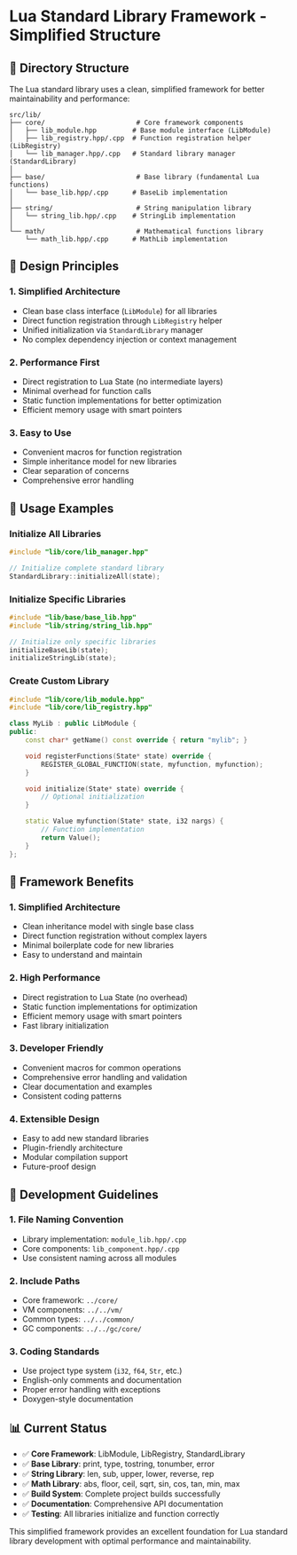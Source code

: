 # Lua Standard Library Framework - Simplified Structure

## 📁 Directory Structure

The Lua standard library uses a clean, simplified framework for better maintainability and performance:

```
src/lib/
├── core/                       # Core framework components
│   ├── lib_module.hpp         # Base module interface (LibModule)
│   ├── lib_registry.hpp/.cpp  # Function registration helper (LibRegistry)
│   └── lib_manager.hpp/.cpp   # Standard library manager (StandardLibrary)
│
├── base/                       # Base library (fundamental Lua functions)
│   └── base_lib.hpp/.cpp      # BaseLib implementation
│
├── string/                     # String manipulation library
│   └── string_lib.hpp/.cpp    # StringLib implementation
│
└── math/                       # Mathematical functions library
    └── math_lib.hpp/.cpp      # MathLib implementation
```

## 🎯 Design Principles

### 1. **Simplified Architecture**
- Clean base class interface (`LibModule`) for all libraries
- Direct function registration through `LibRegistry` helper
- Unified initialization via `StandardLibrary` manager
- No complex dependency injection or context management

### 2. **Performance First**
- Direct registration to Lua State (no intermediate layers)
- Minimal overhead for function calls
- Static function implementations for better optimization
- Efficient memory usage with smart pointers

### 3. **Easy to Use**
- Convenient macros for function registration
- Simple inheritance model for new libraries
- Clear separation of concerns
- Comprehensive error handling

## 🔧 Usage Examples

### Initialize All Libraries
```cpp
#include "lib/core/lib_manager.hpp"

// Initialize complete standard library
StandardLibrary::initializeAll(state);
```

### Initialize Specific Libraries
```cpp
#include "lib/base/base_lib.hpp"
#include "lib/string/string_lib.hpp"

// Initialize only specific libraries
initializeBaseLib(state);
initializeStringLib(state);
```

### Create Custom Library
```cpp
#include "lib/core/lib_module.hpp"
#include "lib/core/lib_registry.hpp"

class MyLib : public LibModule {
public:
    const char* getName() const override { return "mylib"; }

    void registerFunctions(State* state) override {
        REGISTER_GLOBAL_FUNCTION(state, myfunction, myfunction);
    }

    void initialize(State* state) override {
        // Optional initialization
    }

    static Value myfunction(State* state, i32 nargs) {
        // Function implementation
        return Value();
    }
};
```

## 🚀 Framework Benefits

### 1. **Simplified Architecture**
- Clean inheritance model with single base class
- Direct function registration without complex layers
- Minimal boilerplate code for new libraries
- Easy to understand and maintain

### 2. **High Performance**
- Direct registration to Lua State (no overhead)
- Static function implementations for optimization
- Efficient memory usage with smart pointers
- Fast library initialization

### 3. **Developer Friendly**
- Convenient macros for common operations
- Comprehensive error handling and validation
- Clear documentation and examples
- Consistent coding patterns

### 4. **Extensible Design**
- Easy to add new standard libraries
- Plugin-friendly architecture
- Modular compilation support
- Future-proof design

## 📝 Development Guidelines

### 1. **File Naming Convention**
- Library implementation: `module_lib.hpp/.cpp`
- Core components: `lib_component.hpp/.cpp`
- Use consistent naming across all modules

### 2. **Include Paths**
- Core framework: `../core/`
- VM components: `../../vm/`
- Common types: `../../common/`
- GC components: `../../gc/core/`

### 3. **Coding Standards**
- Use project type system (`i32`, `f64`, `Str`, etc.)
- English-only comments and documentation
- Proper error handling with exceptions
- Doxygen-style documentation

## 📊 Current Status

- ✅ **Core Framework**: LibModule, LibRegistry, StandardLibrary
- ✅ **Base Library**: print, type, tostring, tonumber, error
- ✅ **String Library**: len, sub, upper, lower, reverse, rep
- ✅ **Math Library**: abs, floor, ceil, sqrt, sin, cos, tan, min, max
- ✅ **Build System**: Complete project builds successfully
- ✅ **Documentation**: Comprehensive API documentation
- ✅ **Testing**: All libraries initialize and function correctly

This simplified framework provides an excellent foundation for Lua standard library development with optimal performance and maintainability.
